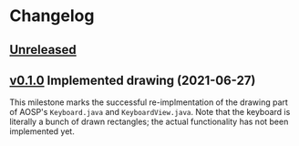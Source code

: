 # Changelog


## [Unreleased]


## [v0.1.0] Implemented drawing (2021-06-27)

This milestone marks the successful re-implmentation
of the drawing part of AOSP's `Keyboard.java` and `KeyboardView.java`.
Note that the keyboard is literally a bunch of drawn rectangles;
the actual functionality has not been implemented yet.


[Unreleased]: https://github.com/stroke-input/stroke-input-android/compare/v0.1.0...HEAD
[v0.1.0]: https://github.com/stroke-input/stroke-input-android/releases/tag/v0.1.0
